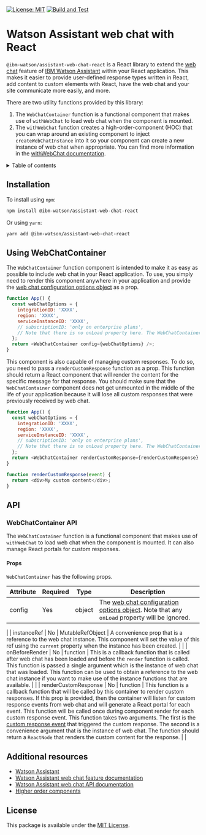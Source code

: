[![License: MIT](https://img.shields.io/badge/License-MIT-yellow.svg)](https://opensource.org/licenses/MIT)
[![Build and Test](https://github.com/watson-developer-cloud/assistant-web-chat-react/actions/workflows/build-test.yml/badge.svg)](https://github.com/watson-developer-cloud/assistant-web-chat-react/actions/workflows/build-test.yml)

# Watson Assistant web chat with React

`@ibm-watson/assistant-web-chat-react` is a React library to extend the [web chat](https://cloud.ibm.com/docs/watson-assistant?topic=watson-assistant-deploy-web-chat) feature of [IBM Watson Assistant](https://www.ibm.com/cloud/watson-assistant) within your React application. This makes it easier to provide user-defined response types written in React, add content to custom elements with React, have the web chat and your site communicate more easily, and more.

There are two utility functions provided by this library:

1. The `WebChatContainer` function is a functional component that makes use of `withWebChat` to load web chat when the component is mounted.
2. The `withWebChat` function creates a high-order-component (HOC) that you can wrap around an existing component to inject `createWebChatInstance` into it so your component can create a new instance of web chat when appropriate. You can find more information in the [withWebChat documentation](./WITH_WEB_CHAT.md).

<details>
  <summary>Table of contents</summary>

- [Installation](#installation)
- [Using WebChatContainer](#webchatcontainer)
- [API](#api)
- [Additional resources](#additional-resources)
- [License](#license)

</details>

## Installation

To install using `npm`:

```bash
npm install @ibm-watson/assistant-web-chat-react
```

Or using `yarn`:

```bash
yarn add @ibm-watson/assistant-web-chat-react
```

## Using WebChatContainer

The `WebChatContainer` function component is intended to make it as easy as possible to include web chat in your React application. To use, you simply need to render this component anywhere in your application and provide the [web chat configuration options object](https://web-chat.global.assistant.watson.cloud.ibm.com/docs.html?to=api-configuration#configurationobject) as a prop.

```javascript
function App() {
  const webChatOptions = {
    integrationID: 'XXXX',
    region: 'XXXX',
    serviceInstanceID: 'XXXX',
    // subscriptionID: 'only on enterprise plans',
    // Note that there is no onLoad property here. The WebChatContainer component will override it with its own.
  };
  return <WebChatContainer config={webChatOptions} />;
}
```

This component is also capable of managing custom responses. To do so, you need to pass a `renderCustomResponse` function as a prop. This function should return a React component that will render the content for the specific message for that response. You should make sure that the `WebChatContainer` component does not get unmounted in the middle of the life of your application because it will lose all custom responses that were previously received by web chat.

```javascript
function App() {
  const webChatOptions = {
    integrationID: 'XXXX',
    region: 'XXXX',
    serviceInstanceID: 'XXXX',
    // subscriptionID: 'only on enterprise plans',
    // Note that there is no onLoad property here. The WebChatContainer component will override it with its own.
  };
  return <WebChatContainer renderCustomResponse={renderCustomResponse} config={webChatOptions} />;
}

function renderCustomResponse(event) {
  return <div>My custom content</div>;
}
```

## API

### WebChatContainer API

The `WebChatContainer` function is a functional component that makes use of `withWebChat` to load web chat when the component is mounted. It can also manage React portals for custom responses.

#### Props

`WebChatContainer` has the following props.

| Attribute | Required | Type    | Description |
|-----------|----------|---------|-------------|
| config    | Yes      | object  | The [web chat configuration options object](https://web-chat.global.assistant.watson.cloud.ibm.com/docs.html?to=api-configuration#configurationobject). Note that any `onLoad` property will be ignored. |
|
| instanceRef    | No      | MutableRefObject  | A convenience prop that is a reference to the web chat instance. This component will set the value of this ref using the `current` property when the instance has been created. |
|
| onBeforeRender    | No      | function  | This is a callback function that is called after web chat has been loaded and before the `render` function is called. This function is passed a single argument which is the instance of web chat that was loaded. This function can be used to obtain a reference to the web chat instance if you want to make use of the instance functions that are available. |
|
| renderCustomResponse    | No      | function  | This function is a callback function that will be called by this container to render custom responses. If this prop is provided, then the container will listen for custom response events from web chat and will generate a React portal for each event. This function will be called once during component render for each custom response event. This function takes two arguments. The first is the [custom response event](https://web-chat.global.assistant.watson.cloud.ibm.com/docs.html?to=api-events#customresponse) that triggered the custom response. The second is a convenience argument that is the instance of web chat. The function should return a `ReactNode` that renders the custom content for the response. |
|

## Additional resources
- [Watson Assistant](https://www.ibm.com/cloud/watson-assistant)
- [Watson Assistant web chat feature documentation](https://cloud.ibm.com/docs/watson-assistant?topic=watson-assistant-deploy-web-chat)
- [Watson Assistant web chat API documentation](https://web-chat.global.assistant.watson.cloud.ibm.com/docs.html?to=api-overview)
- [Higher order components](https://reactjs.org/docs/higher-order-components.html)

## License

This package is available under the [MIT License](./LICENSE).